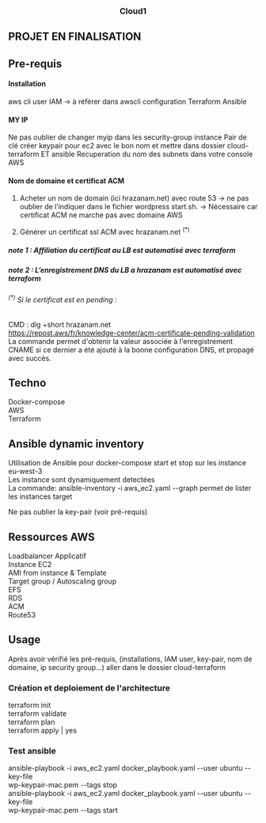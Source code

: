 <h3 align="center">Cloud1</h3>

<!-- ABOUT THE PROJECT -->
## PROJET EN FINALISATION

## Pre-requis
#### Installation
aws cli
user IAM → à référer dans awscli configuration
Terraform
Ansible

#### MY IP
Ne pas oublier de changer myip dans les security-group instance
Pair de clé 
créer keypair pour ec2 avec le bon nom et mettre dans dossier cloud-terraform ET ansible
Recuperation du nom des subnets dans votre console AWS

#### Nom de domaine et certificat ACM
1) Acheter un nom de domain (ici hrazanam.net) avec route 53 → ne pas oublier de l’indiquer dans le fichier wordpress start.sh.
	→ Nécessaire car certificat ACM ne marche pas avec domaine AWS

2) Générer un certificat ssl ACM avec hrazanam.net <sup>(*)</sup>

##### note 1 : Affiliation du certificat au LB est automatisé avec terraform 

##### note 2 : L’enregistrement DNS du LB a hrazanam est automatisé avec terraform 

###### <sup>(*)</sup> Si le certificat est en pending : 
CMD : dig +short hrazanam.net <br>
https://repost.aws/fr/knowledge-center/acm-certificate-pending-validation
La commande permet d'obtenir la valeur associée à l'enregistrement CNAME si ce dernier a été ajouté à la bonne configuration DNS, et propagé avec succès.

## Techno
Docker-compose <br>
AWS <br>
Terraform <br>

## Ansible dynamic inventory
Utilisation de Ansible pour docker-compose start et stop sur les instance eu-west-3 <br>
Les instance sont dynamiquement detectées <br>
La commande: ansible-inventory -i aws_ec2.yaml --graph permet de lister les instances target <br>

Ne pas oublier la key-pair (voir pré-requis) <br>

## Ressources AWS 
Loadbalancer Applicatif <br>
Instance EC2 <br>
AMI from instance & Template <br>
Target group / Autoscaling group <br>
EFS <br>
RDS <br>
ACM <br>
Route53 <br>

## Usage
Après avoir vérifié les pré-requis, (installations, IAM user, key-pair, nom de domaine, ip security group...) aller dans le dossier cloud-terraform <br>

### Création et deploiement de l'architecture
terraform init <br>
terraform validate <br>
terraform plan <br>
terraform apply | yes <br>

### Test ansible
ansible-playbook -i aws_ec2.yaml docker_playbook.yaml --user ubuntu --key-file <br>
wp-keypair-mac.pem --tags stop <br>
ansible-playbook -i aws_ec2.yaml docker_playbook.yaml --user ubuntu --key-file <br>
wp-keypair-mac.pem --tags start <br>

